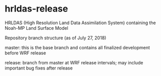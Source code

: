 # hrldas-release

HRLDAS (High Resolution Land Data Assimilation System) containing the Noah-MP Land Surface Model

Repository branch structure (as of July 27, 2018)

  master: this is the base branch and contains all finalized development before WRF release

  release: branch from master at WRF release intervals; may include important bug fixes after release
